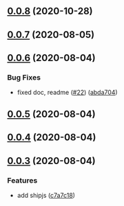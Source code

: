 ## [0.0.8](https://github.com/hasigo/gridsome-source-google-analytics-reporting-api/compare/v0.0.7...v0.0.8) (2020-10-28)



## [0.0.7](https://github.com/hasigo/gridsome-source-google-analytics-reporting-api/compare/v0.0.6...v0.0.7) (2020-08-05)



## [0.0.6](https://github.com/hasigo/gridsome-source-google-analytics-reporting-api/compare/v0.0.5...v0.0.6) (2020-08-04)


### Bug Fixes

* fixed doc, readme ([#22](https://github.com/hasigo/gridsome-source-google-analytics-reporting-api/issues/22)) ([abda704](https://github.com/hasigo/gridsome-source-google-analytics-reporting-api/commit/abda704fc672c90d29ee3640feedb3bc8245bd06))



## [0.0.5](https://github.com/hasigo/gridsome-source-google-analytics-reporting-api/compare/v0.0.4...v0.0.5) (2020-08-04)



## [0.0.4](https://github.com/hasigo/gridsome-source-google-analytics-reporting-api/compare/v0.0.3...v0.0.4) (2020-08-04)



## [0.0.3](https://github.com/hasigo/gridsome-source-google-analytics-reporting-api/compare/v0.0.1...v0.0.3) (2020-08-04)


### Features

* add shipjs ([c7a7c18](https://github.com/hasigo/gridsome-source-google-analytics-reporting-api/commit/c7a7c180b9ddffda9bacc5e350feb8ad4298f052))



